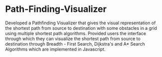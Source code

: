 # Path-Finding-Visualizer
Developed a Pathfinding Visualizer that gives the visual representation of the shortest path from source to destination
with some obstacles in a grid using multiple shortest path algorithms.
Provided users the interface through which they can visualize the shortest path from source to destination through
Breadth - First Search, Dijkstra's and A* Search Algorithms which are implemented in Javascript.
